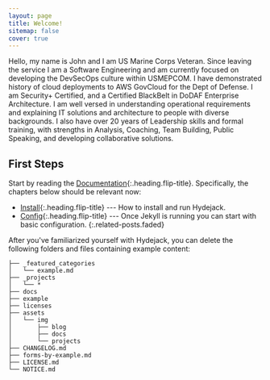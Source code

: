 ```yaml
---
layout: page
title: Welcome!
sitemap: false
cover: true
---
```


Hello, my name is John and I am US Marine Corps Veteran. Since leaving the service I am a Software Engineering and am currently focused on developing the DevSecOps culture within USMEPCOM. I have demonstrated history of cloud deployments to AWS GovCloud for the Dept of Defense. I am Security+ Certified, and a Certified BlackBelt in DoDAF Enterprise Architecture. I am well versed in understanding operational requirements and explaining IT solutions and architecture to people with diverse backgrounds. I also have over 20 years of Leadership skills and formal training, with strengths in Analysis, Coaching, Team Building, Public Speaking, and developing collaborative solutions.

## First Steps

Start by reading the [Documentation]{:.heading.flip-title}.
Specifically, the chapters below should be relevant now:

- [Install]{:.heading.flip-title} --- How to install and run Hydejack.
- [Config]{:.heading.flip-title} --- Once Jekyll is running you can start with basic configuration.
  {:.related-posts.faded}

After you've familiarized yourself with Hydejack, you can delete the following folders and files
containing example content:

```
├── _featured_categories
│   └── example.md
├── _projects
│   └── *
├── docs
├── example
├── licenses
├── assets
│   └── img
│       ├── blog
│       ├── docs
│       └── projects
├── CHANGELOG.md
├── forms-by-example.md
├── LICENSE.md
└── NOTICE.md
```

[documentation]: docs/README.md
[install]: docs/install.md
[upgrade]: docs/upgrade.md
[config]: docs/config.md
